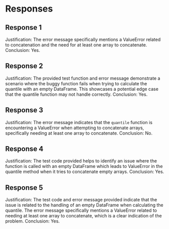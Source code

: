 # Responses
## Response 1
Justification: The error message specifically mentions a ValueError related to concatenation and the need for at least one array to concatenate.
Conclusion: Yes.

## Response 2
Justification: The provided test function and error message demonstrate a scenario where the buggy function fails when trying to calculate the quantile with an empty DataFrame. This showcases a potential edge case that the quantile function may not handle correctly.
Conclusion: Yes.

## Response 3
Justification: The error message indicates that the `quantile` function is encountering a ValueError when attempting to concatenate arrays, specifically needing at least one array to concatenate.
Conclusion: No.

## Response 4
Justification: The test code provided helps to identify an issue where the function is called with an empty DataFrame which leads to ValueError in the quantile method when it tries to concatenate empty arrays.
Conclusion: Yes.

## Response 5
Justification: The test code and error message provided indicate that the issue is related to the handling of an empty DataFrame when calculating the quantile. The error message specifically mentions a ValueError related to needing at least one array to concatenate, which is a clear indication of the problem.
Conclusion: Yes.

